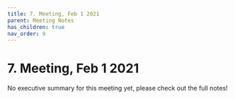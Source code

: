 ```yaml
---
title: 7. Meeting, Feb 1 2021
parent: Meeting Notes
has_children: true
nav_order: 9
---
```


# 7. Meeting, Feb 1 2021

No executive summary for this meeting yet, please check out the full notes!